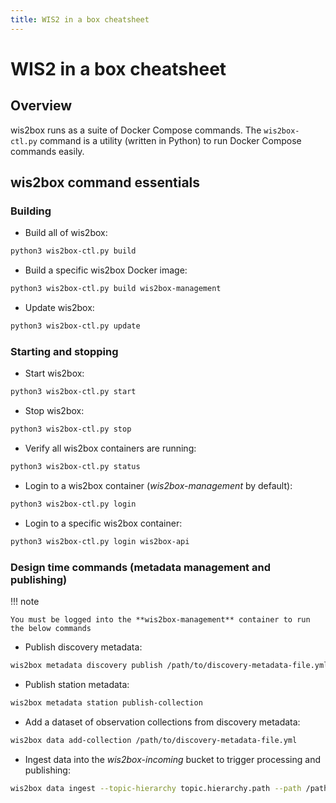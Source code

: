 ```yaml
---
title: WIS2 in a box cheatsheet
---
```


# WIS2 in a box cheatsheet

## Overview

wis2box runs as a suite of Docker Compose commands.  The ``wis2box-ctl.py`` command is a utility
(written in Python) to run Docker Compose commands easily.

## wis2box command essentials

### Building

* Build all of wis2box:

```bash
python3 wis2box-ctl.py build
```

* Build a specific wis2box Docker image:

```bash
python3 wis2box-ctl.py build wis2box-management
```

* Update wis2box:

```bash
python3 wis2box-ctl.py update
```

### Starting and stopping

* Start wis2box:

```bash
python3 wis2box-ctl.py start
```

* Stop wis2box:

```bash
python3 wis2box-ctl.py stop
```

* Verify all wis2box containers are running:

```bash
python3 wis2box-ctl.py status
```

* Login to a wis2box container (*wis2box-management* by default):

```bash
python3 wis2box-ctl.py login
```

* Login to a specific wis2box container:

```bash
python3 wis2box-ctl.py login wis2box-api
```

### Design time commands (metadata management and publishing)

!!! note

    You must be logged into the **wis2box-management** container to run the below commands

* Publish discovery metadata:

```bash
wis2box metadata discovery publish /path/to/discovery-metadata-file.yml
```

* Publish station metadata:

```bash
wis2box metadata station publish-collection
```

* Add a dataset of observation collections from discovery metadata:

```bash
wis2box data add-collection /path/to/discovery-metadata-file.yml
```

* Ingest data into the *wis2box-incoming* bucket to trigger processing and publishing:

```bash
wis2box data ingest --topic-hierarchy topic.hierarchy.path --path /path/to/directory/of/data/files
```
